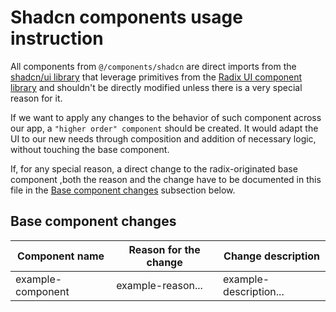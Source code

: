 # Shadcn components usage instruction

All components from `@/components/shadcn` are direct imports from the [shadcn/ui library](https://ui.shadcn.com/) that leverage primitives from the [Radix UI component library](https://www.radix-ui.com/primitives/docs/overview/introduction) and shouldn't be directly modified
unless there is a very special reason for it. 

If we want to apply any changes to the behavior of such component across our app, a `"higher order" component` should be created. It would adapt the UI to our new needs through composition and addition of necessary logic, without touching the base component.

If, for any special reason, a direct change to the radix-originated base component ,both the reason and the change have to be documented in this file in the [Base component changes](#base-component-changes) subsection below.

## Base component changes

| Component name    | Reason for the change | Change description     |
|-------------------|-----------------------|------------------------|
| example-component | example-reason...     | example-description... |